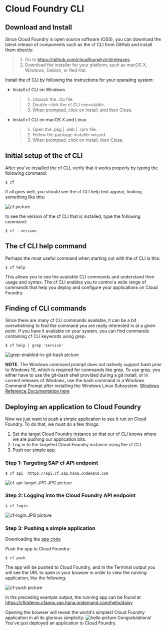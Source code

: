 # Cloud Foundry CLI
## Download and Install
Since Cloud Foundry is open source software (OSS), you can download the latest release of components such as the cf CLI from GitHub and install them directly:
> 1. Go to https://github.com/cloudfoundry/cli/releases.
> 2. Download the installer for your platform, such as macOS X, Windows, Debian, or Red Hat.

Install the cf CLI by following the instructions for your operating system:
+ Install cf CLI on Windows
  > 1. Unpack the .zip file.
  > 2. Double-click the cf CLI executable.
  > 3. When prompted, click on Install, and then Close.
+ Install cf CLI on macOS X and Linux
  > 1. Open the .pkg | .deb | .rpm file.
  > 2. Follow the package installer wizard.
  > 3. When prompted, click on Install, then Close.

## Initial setup of the cf CLI 
After you've installed the cf CLI, verify that it works properly by typing the following command:

```$ cf```

If all goes well, you should see the cf CLI help text appear, looking something like this:

![cf picture](/images/cf.JPG)

to see the version of the cf CLI that is installed, type the following command:

```$ cf --version```

## The cf CLI help command
Perhaps the most useful command when starting out with the cf CLI is this:

```$ cf help```

This allows you to see the available CLI commands and understand their usage and syntax. The cf CLI enables you to control a wide range of commands that help you deploy and configure your applications on Cloud Foundry.

## Finding cf CLI commands
Since there are many cf CLI commands available, it can be a bit overwhelming to find the command you are really interested in at a given point. If you have it available on your system, you can find commands containing cf CLI keywords using grep:

```$ cf help | grep 'service'```

![grep-enabled-in-git-bash picture](/images/grep-enabled-in-git-bash.JPG)

**NOTE**: The Windows command prompt does not natively support bash prior to Windows 10, which is required for commands like grep. To use grep, you either have to use the git-bash shell provided during a git install, or in current releases of Windows, use the bash command in a Windows Command Prompt after installing the Windows Linux Subsystem. [Windows Reference Documentation here](https://docs.microsoft.com/en-us/windows/wsl/install-win10) 

## Deploying an application to Cloud Foundry
Now we just want to push a simple application to see it run on Cloud Foundry. To do that, we must do a few things:
1. Set the target Cloud Foundry instance so that our cf CLI knows where we are pushing our application bits. 
2. Log in to the targeted Cloud Foundry instance using the cf CLI.
3. Push our simple app.

### Step 1: Targeting SAP cf API endpoint
```$ cf api  https://api.cf.sap.hana.ondemand.com```

![cf-api-target.JPG.JPG picture](/images/cf-api-target.JPG)

### Step 2: Logging into the Cloud Foundry API endpoint
```$ cf login```

![cf-login.JPG picture](/images/cf-login.JPG)

### Step 3: Pushing a simple application

Downloading the [app code](./codes/demo)

Push the app to Cloud Foundry:

```$ cf push```

The app will be pushed to Cloud Foundry, and in the Terminal output you will see the URL to open in your browser in order to view the running application, like the following:

![cf-push picture](./images/cf-push.JPG)

In the preceding example output, the running app can be found at https://cfktdemo.cfapps.sap.hana.ondemand.com/hello/daisy

Opening the browser will reveal the world's simplest Cloud Foundry application in all its glorious simplicity:
![hello picture](./images/hello-daisy.JPG)
Congratulations! You've just deployed an application to Cloud Foundry.